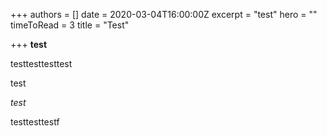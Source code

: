 +++
authors = []
date = 2020-03-04T16:00:00Z
excerpt = "test"
hero = ""
timeToRead = 3
title = "Test"

+++
**test**

testtesttesttest

test

_test_

testtesttestf